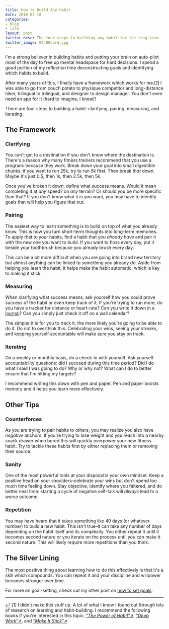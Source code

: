 ```yaml
---
title: How to Build Any Habit
date: 2018-02-18
categories:
- blog
- life
layout: post
twitter_desc: The four steps to building any habit for the long-term.
twitter_image: 94-00card.jpg
---
```


I'm a strong believer in building habits and putting your brain on auto-pilot most of the day to free up mental headspace for hard decisions. I spend a good portion of my reflection time deconstructing goals and identifying which habits to build.

After many years of this, I finally have a framework which works for me.<a id="anchor-1" href="#note-1" class="fieldnotes-anchor">[1]</a> I was able to go from couch potato to physique competitor and long-distance hiker, bilingual to trilingual, and designer to design manager. You don't even need an app for it (hard to imagine, I know)!

There are four steps to building a habit: clarifying, pairing, measuring, and iterating.

## The Framework

### Clarifying

You can't get to a destination if you don't know where the destination is. There's a reason why many fitness trainers recommend that you use a program: because they work. Break down your goal into small digestible chunks: if you want to run 25k, try to run 5k first. Then break _that_ down. Maybe it's just 0.5, then 1k, then 2.5k, then 5k.

Once you've broken it down, define what success means. Would it mean completing it at _any_ speed? on _any_ terrain? Or should you be more specific than that? If you don't know what it is you want, you may have to identify goals that will help you figure that out.

### Pairing

The easiest way to learn something is to build on top of what you already know. This is how you turn short-term thoughts into long-term memories. To apply that to your habits, find a habit that you _already have_ and pair it with the new one you want to build. If you want to floss every day, put it beside your toothbrush because you already brush every day.

This can be a bit more difficult when you are going into brand new territory but almost anything can be linked to something you already do. Aside from helping you learn the habit, it helps make the habit automatic, which is key to making it stick.

### Measuring

When clarifying what success means, ask yourself how you could prove success of the habit or even keep track of it. If you're trying to run more, do you have a tracker for distance or heart-rate? Can you write it down in a [journal](http://helentran.com/buildinghabitswithabujo)? Can you simply just check it off on a wall calendar?

The simpler it is for you to track it, the more likely you're going to be able to do it. Do not to overthink this. Celebrating your wins, seeing your streaks, and keeping yourself accountable will make sure you stay on track.

### Iterating

On a weekly or monthly basis, do a check-in with yourself. Ask yourself accountability questions: did I succeed during this time period? Did I do what I said I was going to do? Why or why not? What can I do to better ensure that I'm hitting my targets?

I recommend writing this down with pen and paper. Pen and paper boosts memory and it helps you learn more effectively.

## Other Tips

### Counterforces

As you are trying to pair habits to others, you may realize you also have _negative_ anchors. If you're trying to lose weight and you reach into a nearby snack drawer when bored this will quickly overpower your new fitness habit. Try to tackle these habits first by either replacing them or removing their source.

### Sanity

One of the most powerful tools at your disposal is your own mindset. Keep a positive head on your shoulders–celebrate your wins but don't spend too much time feeling down. Stay objective, identify where you faltered, and do better next time: starting a cycle of negative self-talk will _always_ lead to a worse outcome.

### Repetition

You may have heard that it takes something like 40 days (or whatever number) to build a new habit. This isn't true–it can take any number of days depending on the habit itself and its complexity. You either repeat it until it becomes second nature or you iterate on the process until you can make it second nature. This will likely require more repetitions than you think.

## The Silver Lining

The most positive thing about learning how to do this effectively is that it's a skill which compounds. You can repeat it and your discipline and willpower becomes stronger over time.

For more on goal-setting, check out my other post on [how to set goals](http://helentran.com/goalsetting).

<hr class="small">

<div class="fieldnotes">
    <p id="note-1"><a href="#anchor-1" class="footnote-back">&#8617;&#xFE0E;</a> <span class="footnote">[1]</span> I didn't make this stuff up. A lot of what I know I found out through lots of research on learning and habit-building. I recommend the following books if you're interested in this topic: <a href="http://amzn.to/2DrhRZq" class="external" target="_blank">&#8220;<span class="external-body"><em>The Power of Habit</em></span>&#8221;<span class="external-box"><span class="external-box__arrow">↗&#xFE0E;</span></span></a>, <a href="http://amzn.to/2F1K89l" class="external" target="_blank">&#8220;<span class="external-body"><em>Deep Work</em></span>&#8221;<span class="external-box"><span class="external-box__arrow">↗&#xFE0E;</span></span></a>, and <a href="http://amzn.to/2G22HLL" class="external" target="_blank">&#8220;<span class="external-body"><em>Make It Stick</em></span>&#8221;<span class="external-box"><span class="external-box__arrow">↗&#xFE0E;</span></span></a></p>
</div>